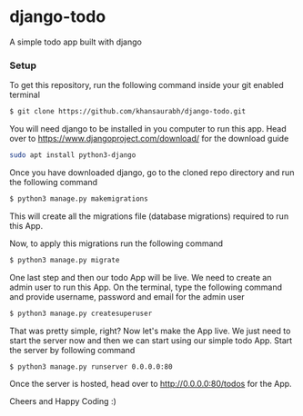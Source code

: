 # django-todo
A simple todo app built with django

### Setup
To get this repository, run the following command inside your git enabled terminal
```bash
$ git clone https://github.com/khansaurabh/django-todo.git
```
You will need django to be installed in you computer to run this app. Head over to https://www.djangoproject.com/download/ for the download guide

```bash
sudo apt install python3-django
```
Once you have downloaded django, go to the cloned repo directory and run the following command

```bash
$ python3 manage.py makemigrations
```

This will create all the migrations file (database migrations) required to run this App.

Now, to apply this migrations run the following command
```bash
$ python3 manage.py migrate
```

One last step and then our todo App will be live. We need to create an admin user to run this App. On the terminal, type the following command and provide username, password and email for the admin user
```bash
$ python3 manage.py createsuperuser
```

That was pretty simple, right? Now let's make the App live. We just need to start the server now and then we can start using our simple todo App. Start the server by following command

```bash
$ python3 manage.py runserver 0.0.0.0:80
```

Once the server is hosted, head over to http://0.0.0.0:80/todos for the App.

Cheers and Happy Coding :)
